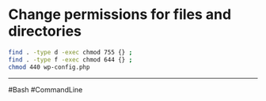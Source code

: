 # Change permissions for files and directories

```bash
find . -type d -exec chmod 755 {} ;
find . -type f -exec chmod 644 {} ; 
chmod 440 wp-config.php
```

---

#Bash #CommandLine